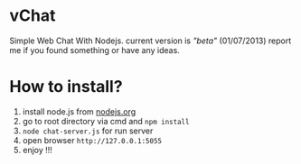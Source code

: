 vChat
=====

Simple Web Chat With Nodejs. current version is *"beta"* (01/07/2013) report me if you found something or have any ideas.

How to install?
===============

1. install node.js from [nodejs.org](http://nodejs.org/ "NodeJs")
2. go to root directory via cmd and ` npm install `
3. ` node chat-server.js ` for run server
4. open browser `http://127.0.0.1:5055`
5. enjoy !!!
